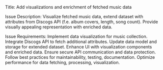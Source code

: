 Title: Add visualizations and enrichment of fetched music data

Issue Description:
Visualize fetched music data, extend dataset with attributes from Discogs API (f.e. album covers, length, song count). Provide visually appealing representation with enriched data.

Issue Requirements:
Implement data visualization for music collection.
Integrate Discogs API to fetch additional attributes.
Update data model and storage for extended dataset.
Enhance UI with visualization components and enriched data.
Ensure secure API communication and data protection.
Follow best practices for maintainability, testing, documentation.
Optimize performance for data fetching, processing, visualization.